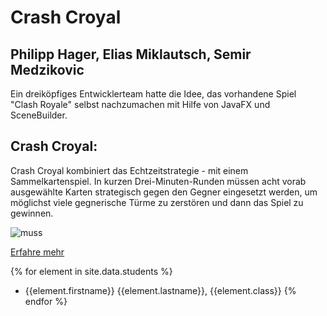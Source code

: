 # Crash Croyal

## Philipp Hager, Elias Miklautsch, Semir Medzikovic

Ein dreiköpfiges Entwicklerteam hatte die Idee, das vorhandene Spiel "Clash Royale" selbst nachzumachen mit Hilfe von JavaFX und SceneBuilder.

## Crash Croyal:
Crash Croyal kombiniert das Echtzeitstrategie - mit einem Sammelkartenspiel.
In kurzen Drei-Minuten-Runden müssen acht vorab ausgewählte Karten strategisch gegen den Gegner eingesetzt werden, um möglichst viele gegnerische Türme zu zerstören und dann das Spiel zu gewinnen.


![muss](https://user-images.githubusercontent.com/98097684/199696649-e210f396-86f1-4f0d-91c8-d454f6bbbe35.jpg)

[Erfahre mehr](about_the_game.md)


{% for element in site.data.students %}
- {{element.firstname}} {{element.lastname}}, {{element.class}}
{% endfor %}
